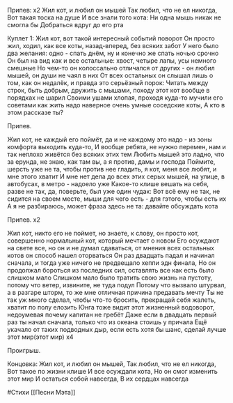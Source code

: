 Припев: х2
Жил кот, и любил он мышей
Так любил, что не ел никогда,
Вот такая тоска на душе
И все знали того кота:
Ни одна мышь никак не смогла бы
Добраться вдруг до его рта

Куплет 1:
Жил кот, вот такой интересный событий поворот
Он просто жил, ходил, как все коты, назад-вперед, без всяких забот
У него было два желания: одно - спать днём, ну и конечно же спать ночью срочно
Он был на вид как и все остальные: хвост, четыре лапы, усы немного смешные
Но чем-то он колоссально отличался от других - он любил мышей, он души не чаял в них
От всех остальных он слышал лишь о том, как он недалёк, и правда это серьёзный порок:
Читать между строк, быть добрым, дружить с мышами, походу этот кот вообще в порядках не шарил
Своими ушами хлопая, проходя куда-то мучили его советами как жить надо наверное очень умные соседские коты, 
А кто в этом рассказе ты?

Припев. 

Жил кот, не каждый его поймёт, да и не каждому это надо - из зоны комфорта выходить куда-то,
И вообще ребята, не нужно перемен, нам и так неплохо живётся без всяких этих тем
Любить мышей это ладно, что за ерунда, не знаю, как там вы, а я против, дамы и господа
Поймите, шерсть уже не та, чтобы против нее гладить, я кот, меня все любят, и мне этого хватит
И мне нет дела до всех этих серых мышей, на улице, в автобусах, в метро - надоело уже
Какое-то клише вешать на себя, разве не так, да, поверьте, был уже один чудак: 
Вот всё ему не так, не сидится на своем месте, мыши для чего есть - для гэтого, чтобы есть их
А я не разбираюсь, может фраза здесь не та: давайте обсуждать кота

Припев. х2

Жил кот, никто его не поймет, но знаете, к слову, он просто кот, совершенно нормальный кот, который мечтает о новом
Его осуждают на свете все, но он и не думал сдаваться, от мнения всех остальных котов он способ нашел оторваться
Он раз двадцать падал и начинал сначала, и тогда уже ничего не предвещало хеппи эдн финала,
Но он продолжал бороться из последних сил, оставлять все как есть было слишком мало
Слишком мало было тратить свою жизнь на пустоту, потому что ветер, извините,  не туда подул
Потому что вызвало штурвал, а в разгаре шторм, то же мне отличная причина предавать мечту
Ты не так уж много сделал, чтобы что-то бросить, прекращай себя жалеть, хватит по полу елозить
Юнга тоже видит этот жизненный водоворот, недоумевая почему капитан не гребёт 
Даже если в двадцать первый раз ты начал сначала, только что из океана стоишь у причала
Ещё укачало от таких подводных дыр, если есть хотя бы шанс, 
сделай лучше этот мир(этот мир) х4

Проигрыш.

Концовка:
Жил кот, и любил он мышей,
Так любил, что не ел никогда, 
Вот такое по жизни клише
И все осуждали кота,
Но он смог изменить этот мир
И остаться собой навсегда, 
В их сердцах навсегда

#Стихи
[[Песни Мэта]]